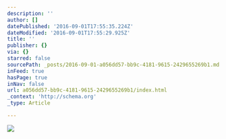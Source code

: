 ```yaml
---
description: ''
author: []
datePublished: '2016-09-01T17:55:35.224Z'
dateModified: '2016-09-01T17:55:29.925Z'
title: ''
publisher: {}
via: {}
starred: false
sourcePath: _posts/2016-09-01-a056dd57-bb9c-4181-9615-2429655269b1.md
inFeed: true
hasPage: true
inNav: false
url: a056dd57-bb9c-4181-9615-2429655269b1/index.html
_context: 'http://schema.org'
_type: Article

---
```

![](https://the-grid-user-content.s3-us-west-2.amazonaws.com/958fe040-80a0-423e-b670-8100c348d9f7.jpg)